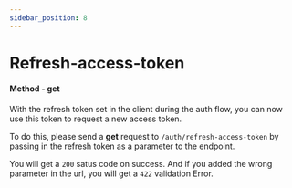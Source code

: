 ```yaml
---
sidebar_position: 8
---
```


# Refresh-access-token

#### Method - get

With the refresh token set in the client during the auth flow, you can now use this token to request a new access token.

To do this, please send a **get** request to `/auth/refresh-access-token` by passing in the refresh token as a parameter to the endpoint.

You will get a `200` satus code on success. And if you added the wrong parameter in the url, you will get a `422` validation Error.
